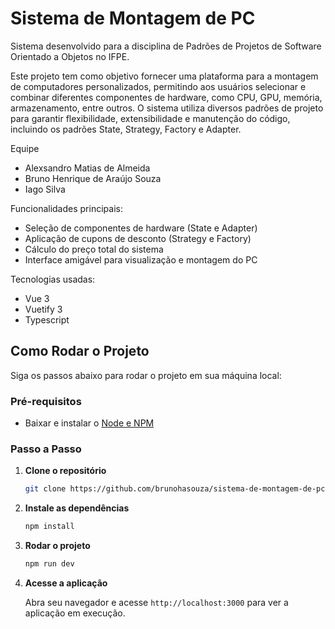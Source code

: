 # Sistema de Montagem de PC

Sistema desenvolvido para a disciplina de Padrões de Projetos de Software Orientado a Objetos no IFPE.

Este projeto tem como objetivo fornecer uma plataforma para a montagem de computadores personalizados, permitindo aos usuários selecionar e combinar diferentes componentes de hardware, como CPU, GPU, memória, armazenamento, entre outros. O sistema utiliza diversos padrões de projeto para garantir flexibilidade, extensibilidade e manutenção do código, incluindo os padrões State, Strategy, Factory e Adapter.

Equipe
- Alexsandro Matias de Almeida
- Bruno Henrique de Araújo Souza
- Iago Silva

Funcionalidades principais:
- Seleção de componentes de hardware (State e Adapter)
- Aplicação de cupons de desconto (Strategy e Factory)
- Cálculo do preço total do sistema
- Interface amigável para visualização e montagem do PC

Tecnologias usadas:
- Vue 3
- Vuetify 3
- Typescript

## Como Rodar o Projeto

Siga os passos abaixo para rodar o projeto em sua máquina local:

### Pré-requisitos

- Baixar e instalar o [Node e NPM](https://nodejs.org/pt)

### Passo a Passo

1. **Clone o repositório**
   
   ```bash
   git clone https://github.com/brunohasouza/sistema-de-montagem-de-pc.git
   ```

2. **Instale as dependências**
   
   ```bash
   npm install
   ```

3. **Rodar o projeto**

    ```bash
    npm run dev
    ```

4. **Acesse a aplicação**
    
    Abra seu navegador e acesse `http://localhost:3000` para ver a aplicação em execução.
